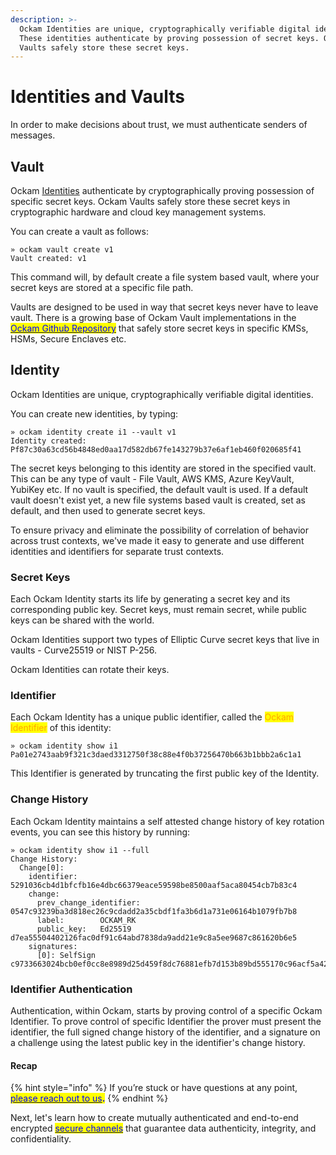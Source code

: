 ```yaml
---
description: >-
  Ockam Identities are unique, cryptographically verifiable digital identities.
  These identities authenticate by proving possession of secret keys. Ockam
  Vaults safely store these secret keys.
---
```


# Identities and Vaults

In order to make decisions about trust, we must authenticate senders of messages.

## Vault

Ockam [Identities](identities.md#identity) authenticate by cryptographically proving possession of specific secret keys.  Ockam Vaults safely store these secret keys in cryptographic hardware and cloud key management systems.

You can create a vault as follows:&#x20;

```
» ockam vault create v1
Vault created: v1
```

This command will, by default create a file system based vault, where your secret keys are stored at a specific file path.

Vaults are designed to be used in way that secret keys never have to leave vault. There is a growing base of Ockam Vault implementations in the [<mark style="color:blue;">Ockam Github Repository</mark>](https://github.com/build-trust/ockam) that safely store secret keys in specific KMSs, HSMs, Secure Enclaves etc.

## Identity

Ockam Identities are unique, cryptographically verifiable digital identities.

You can create new identities, by typing: &#x20;

```
» ockam identity create i1 --vault v1
Identity created: Pf87c30a63cd56b4848ed0aa17d582db67fe143279b37e6af1eb460f020685f41
```

The secret keys belonging to this identity are stored in the specified vault. This can be any type of vault - File Vault, AWS KMS, Azure KeyVault, YubiKey etc. If no vault is specified, the default vault is used. If a default vault doesn't exist yet, a new file systems based vault is created, set as default, and then used to generate secret keys.

To ensure privacy and eliminate the possibility of correlation of behavior across trust contexts, we've made it easy to generate and use different identities and identifiers for separate trust contexts.

### Secret Keys

Each Ockam Identity starts its life by generating a secret key and its corresponding public key. Secret keys, must remain secret, while public keys can be shared with the world.

Ockam Identities support two types of Elliptic Curve secret keys that live in vaults - Curve25519 or NIST P-256.

Ockam Identities can rotate their keys.

### Identifier

Each Ockam Identity has a unique public identifier, called the <mark style="color:orange;">Ockam Identifier</mark> of this identity:

```
» ockam identity show i1
Pa01e2743aab9f321c3daed3312750f38c88e4f0b37256470b663b1bbb2a6c1a1
```

This Identifier is generated by truncating the first public key of the Identity.

### Change History

Each Ockam Identity maintains a self attested change history of key rotation events, you can see this history by running:

```
» ockam identity show i1 --full
Change History:
  Change[0]:
    identifier: 5291036cb4d1bfcfb16e4dbc66379eace59598be8500aaf5aca80454cb7b83c4
    change:
      prev_change_identifier: 0547c93239ba3d818ec26c9cdadd2a35cbdf1fa3b6d1a731e06164b1079fb7b8
      label:        OCKAM_RK
      public_key:   Ed25519 d7ea55504402126fac0df91c64abd7838da9add21e9c8a5ee9687c861620b6e5
    signatures:
      [0]: SelfSign c9733663024bcb0ef0cc8e8989d25d459f8dc76881efb7d153b89bd555170c96acf5a4228f710fb4ad28caf6bdfdc3aaafc93bfabeb0b558f9a802aeafdcf407
```

### Identifier Authentication

Authentication, within Ockam, starts by proving control of a specific Ockam Identifier. To prove control of specific Identifier the prover must present the identifier, the full signed change history of the identifier, and a signature on a challenge using the latest public key in the identifier's change history.

#### Recap

{% hint style="info" %}
If you’re stuck or have questions at any point, [<mark style="color:blue;">please reach out to us</mark>](https://www.ockam.io/contact)<mark style="color:blue;">**.**</mark>
{% endhint %}

Next, let's learn how to create mutually authenticated and end-to-end encrypted [<mark style="color:blue;">secure channels</mark>](secure-channels.md) that guarantee data authenticity, integrity, and confidentiality.
